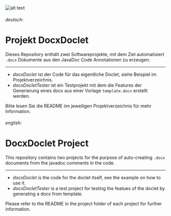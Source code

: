 ![alt text][logo]

[logo]: http://bit.ly/Sky40Email "(c)2019 by Sky4.0 GmbH, www.sky40.de"

###### deutsch:
# Projekt DocxDoclet

Dieses Repository enthält zwei Softwareprojekte, mit dem Ziel automatisiert `.docx` Dokumente aus den JavaDoc Code Annotationen zu erzeugen.

<hr/>

- *docxDoclet* ist der Code für das eigentliche Doclet, siehe Beispiel im Projektverzeichnis.
- *docxDocletTester* ist ein Testprojekt mit dem die Features der Generierung eines docx aus einer Vorlage `template.docx` erstellt werden.

Bitte lesen Sie die README iim jeweiligen Projektverzeichnis für mehr Information.

###### english:
# DocxDoclet Project

This repository contains two projects for the purpose of auto-creating `.docx` documents from the javadoc comments in the code.

<hr/>

- *docxDoclet* is the code for the doclet itself, see the example on how to use it.
- *docxDocletTester* is a test project for testing the featues of the doclet by generating a docx from template.

Please refer to the README in the project folder of each project for further information.
